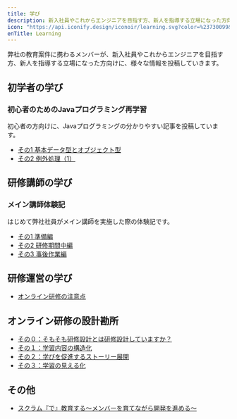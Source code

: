 ```yaml
---
title: 学び
description: 新入社員やこれからエンジニアを目指す方、新人を指導する立場になった方向けの情報
icon: "https://api.iconify.design/iconoir/learning.svg?color=%23730099&height=28"
enTitle: Learning
---
```


弊社の教育案件に携わるメンバーが、新入社員やこれからエンジニアを目指す方、新人を指導する立場になった方向けに、様々な情報を投稿していきます。

## 初学者の学び

### 初心者のためのJavaプログラミング再学習

初心者の方向けに、Javaプログラミングの分かりやすい記事を投稿しています。

- [その1 基本データ型とオブジェクト型](/learning/java-for-beginners_01/)
- [その2 例外処理（1）](/learning/java-for-beginners_02/)

## 研修講師の学び

### メイン講師体験記

はじめて弊社社員がメイン講師を実施した際の体験記です。

- [その1 準備編](/learning/main-teacher-experience_01/)
- [その2 研修期間中編](/learning/main-teacher-experience_02/)
- [その3 事後作業編](/learning/main-teacher-experience_03/)

## 研修運営の学び
- [オンライン研修の注意点](/learning/online-lecture-tips/)

## オンライン研修の設計勘所
- [その０：そもそも研修設計とは研修設計していますか？](/blogs/2022/09/20/instructional_d-001/)
- [その１：学習内容の構造化](/blogs/2022/10/13/instructional_d-002/)
- [その２：学びを促進するストーリー展開](/blogs/2022/12/21/instructional_d-003/)
- [その３：学習の見える化](/blogs/2023/09/07/instructional_d-004/)


## その他
- [スクラム『で』教育する～メンバーを育てながら開発を進める～](/blogs/2023/03/22/education_on_scrum/)